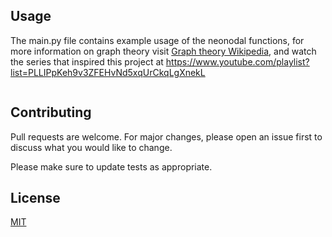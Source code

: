 ## Usage

The main.py file contains example usage of the neonodal functions, for more information on graph theory visit [Graph theory Wikipedia](https://en.wikipedia.org/wiki/Graph_theory), and watch the series that inspired this project at https://www.youtube.com/playlist?list=PLLIPpKeh9v3ZFEHvNd5xqUrCkqLgXnekL

```python


```

## Contributing

Pull requests are welcome. For major changes, please open an issue first
to discuss what you would like to change.

Please make sure to update tests as appropriate.

## License

[MIT](https://choosealicense.com/licenses/mit/)
